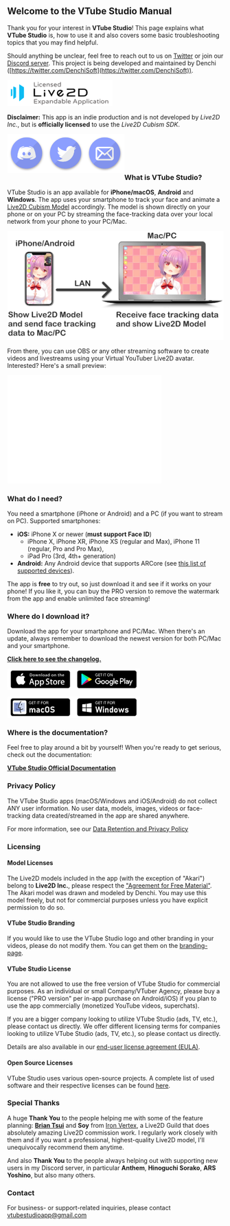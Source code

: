 ## Welcome to the VTube Studio Manual

Thank you for your interest in **VTube Studio**! This page explains what **VTube Studio** is, how to use it and also covers some basic troubleshooting topics that you may find helpful.

Should anything be unclear, feel free to reach out to us on [Twitter](https://twitter.com/VTubeStudio) or join our [Discord server](https://discord.gg/j6JUarA). This project is being developed and maintained by Denchi ([https://twitter.com/DenchiSoft](https://twitter.com/DenchiSoft)).

![Live2D Expandable Application](/images/icons/live2d_expandable_app_small.png "Live2D Expandable Application")

__Disclaimer:__ This app is an indie production and is not developed by _Live2D Inc._, but is **officially licensed** to use the _Live2D Cubism SDK_. 

<a href="https://discord.gg/j6JUarA"><img src="/images/icons/discord.png" align="left" width="91" ></a> <a href="https://twitter.com/VTubeStudio"><img src="/images/icons/twitter.png" align="left" width="91" ></a> <a href="mailto:vtubestudioapp@gmail.com"><img src="/images/icons/mail.png" align="left" width="91" ></a>
<br />
<br />
<br />
<br />

### What is VTube Studio?

VTube Studio is an app available for **iPhone/macOS**, **Android** and **Windows**. The app uses your smartphone to track your face and animate a [Live2D Cubism Model](https://www.live2d.com/en/) accordingly. The model is shown directly on your phone or on your PC by streaming the face-tracking data over your local network from your phone to your PC/Mac.

![VTube Studio Setup](/images/other/vts_basic_setup_detail_small.png "VTube Studio Setup")

From there, you can use OBS or any other streaming software to create videos and livestreams using your Virtual YouTuber Live2D avatar. Interested? Here's a small preview:

<iframe width="360" height="252" src="//www.youtube.com/embed/mN0sJXCubQw" frameborder="0" allowfullscreen="allowfullscreen">&nbsp;</iframe>

<br />

### What do I need?

You need a smartphone (iPhone or Android) and a PC (if you want to stream on PC). Supported smartphones:

- **iOS:** iPhone X or newer (__must support Face ID__)
  - iPhone X, iPhone XR, iPhone XS (regular and Max), iPhone 11 (regular, Pro and Pro Max),
  - iPad Pro (3rd, 4th+ generation)
- **Android:** Any Android device that supports ARCore (see [this list of supported devices](https://developers.google.com/ar/discover/supported-devices)).

The app is **free** to try out, so just download it and see if it works on your phone! If you like it, you can buy the PRO version to remove the watermark from the app and enable unlimited face streaming!

### Where do I download it?

Download the app for your smartphone and PC/Mac. When there's an update, always remember to download the newest version for both PC/Mac and your smartphone.

<b>[Click here to see the changelog.](docs/changelog.md)</b>

<a href="https://apps.apple.com/us/app/vtube-studio/id1511435444"><img src="/images/platform_logos/download_iphone.png" align="left" width="155" ></a> <a href="https://play.google.com/store/apps/details?id=com.denchi.vtubestudio"><img src="/images/platform_logos/download_android.png" align="left" width="155" ></a>

<br /> <br /> <br />

<a href="https://denchi.itch.io/vtube-studio"><img src="/images/platform_logos/download_mac.png" align="left" width="155" ></a> <a href="https://denchi.itch.io/vtube-studio"><img src="/images/platform_logos/download_windows.png" align="left" width="155" ></a>

<br /> <br /> <br />

### Where is the documentation?

Feel free to play around a bit by yourself! When you're ready to get serious, check out the documentation:

<b>[VTube Studio Official Documentation](https://raw.githubusercontent.com/DenchiSoft/denchisoft.github.io/master/docs/VTube_Studio_Documentation.pdf)</b>

### Privacy Policy

The VTube Studio apps (macOS/Windows and iOS/Android) do not collect ANY user information. No user data, models, images, videos or face-tracking data created/streamed in the app are shared anywhere.

For more information, see our [Data Retention and Privacy Policy](other/privacy_policy.md)

### Licensing
#### Model Licenses
The Live2D models included in the app (with the exception of "Akari") belong to __Live2D Inc.__, please respect the ["Agreement for Free Material"](https://docs.live2d.com/cubism-editor-manual/sample-model/?locale=en_us#License). 
The Akari model was drawn and modeled by Denchi. You may use this model freely, but not for commercial purposes unless you have explicit permission to do so.

#### VTube Studio Branding
If you would like to use the VTube Studio logo and other branding in your videos, please do not modify them. You can get them on the [branding-page](docs/branding.md).

#### VTube Studio License
You are not allowed to use the free version of VTube Studio for commercial purposes. As an individual or small Company/VTuber Agency, please buy a license ("PRO version" per in-app purchase on Android/iOS) if you plan to use the app commercially (monetized YouTube videos, superchats). 

If you are a bigger company looking to utilize VTube Studio (ads, TV, etc.), please contact us directly.
We offer different licensing terms for companies looking to utilize VTube Studio (ads, TV, etc.), so please contact us directly.

Details are also available in our [end-user license agreement (EULA)](https://raw.githubusercontent.com/DenchiSoft/denchisoft.github.io/master/docs/denchisoft_eula_vts.pdf).

#### Open Source Licenses
VTube Studio uses various open-source projects. A complete list of used software and their respective licenses can be found [here](docs/open_source_licenses.md).

### Special Thanks

A huge <b>Thank You</b> to the people helping me with some of the feature planning: <b>[Brian Tsui](https://twitter.com/BrianTsuii)</b> and <b>Soy</b> from [Iron Vertex](https://twitter.com/iron_vertex), a Live2D Guild that does absolutely amazing Live2D commission work. I regularly work closely with them and if you want a professional, highest-quality Live2D model, I'll unequivocally recommend them anytime.

And also <b>Thank You</b> to the people always helping out with supporting new users in my Discord server, in particular <b>Anthem</b>, <b>Hinoguchi Sorako</b>, <b>ARS Yoshino</b>, but also many others.

### Contact

For business- or support-related inquiries, please contact [vtubestudioapp@gmail.com](mailto:vtubestudioapp@gmail.com)
